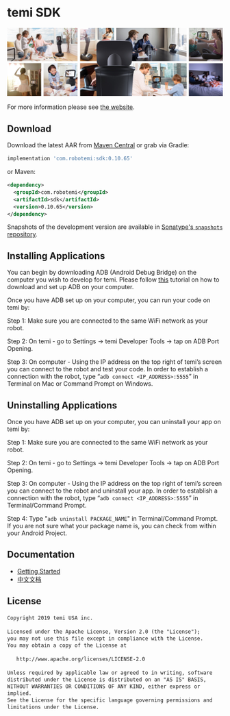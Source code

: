 temi SDK
========

![temi](temi.jpg)

For more information please see [the website][1].


Download
--------

Download the latest AAR from [Maven Central][2] or grab via Gradle:
```groovy
implementation 'com.robotemi:sdk:0.10.65'   
```

or Maven:
```xml
<dependency>
  <groupId>com.robotemi</groupId>
  <artifactId>sdk</artifactId>
  <version>0.10.65</version>
</dependency>
```

Snapshots of the development version are available in [Sonatype's `snapshots` repository][snap].


Installing Applications
--------

You can begin by downloading ADB (Android Debug Bridge) on the computer you wish to develop for temi. Please follow [this][3] tutorial on how to download and set up ADB on your computer.

Once you have ADB set up on your computer, you can run your code on temi by:

Step 1: Make sure you are connected to the same WiFi network as your robot. 

Step 2: On temi - go to Settings -> temi Developer Tools -> tap on ADB Port Opening.

Step 3: On computer - Using the IP address on the top right of temi’s screen you can connect to the robot and test your code. In order to establish a connection with the robot, type “```adb connect <IP_ADDRESS>:5555```” in Terminal on Mac or Command Prompt on Windows.


Uninstalling Applications
--------

Once you have ADB set up on your computer, you can uninstall your app on temi by:

Step 1: Make sure you are connected to the same WiFi network as your robot. 

Step 2: On temi - go to Settings -> temi Developer Tools -> tap on ADB Port Opening.

Step 3: On computer - Using the IP address on the top right of temi’s screen you can connect to the robot and uninstall your app. In order to establish a connection with the robot, type “```adb connect <IP_ADDRESS>:5555```” in Terminal/Command Prompt.

Step 4: Type "```adb uninstall PACKAGE_NAME```" in Terminal/Command Prompt. If you are not sure what your package name is, you can check from within your Android Project.


Documentation
--------

* [Getting Started][4]
* [中文文档][5]

License
-------

    Copyright 2019 temi USA inc.

    Licensed under the Apache License, Version 2.0 (the "License");
    you may not use this file except in compliance with the License.
    You may obtain a copy of the License at

       http://www.apache.org/licenses/LICENSE-2.0

    Unless required by applicable law or agreed to in writing, software
    distributed under the License is distributed on an "AS IS" BASIS,
    WITHOUT WARRANTIES OR CONDITIONS OF ANY KIND, either express or implied.
    See the License for the specific language governing permissions and
    limitations under the License.


[1]: https://www.robotemi.com/developers/
[2]: https://search.maven.org/search?q=g:com.robotemi
[3]: https://www.xda-developers.com/install-adb-windows-macos-linux/
[4]: https://github.com/robotemi/sdk/wiki
[5]: https://github.com/robotemi/sdk/wiki/Home_chn
[snap]: https://oss.sonatype.org/content/repositories/snapshots/
